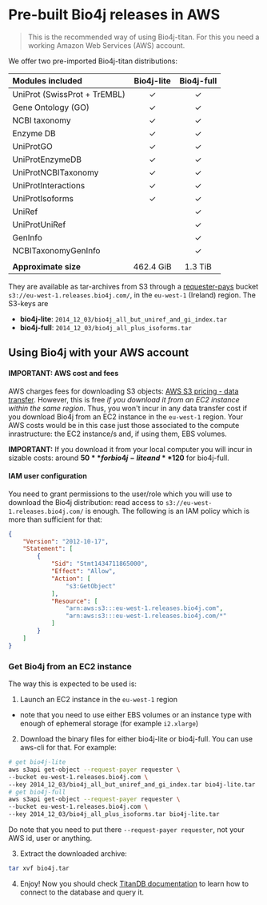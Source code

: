 # Pre-built Bio4j releases in AWS

> This is the recommended way of using Bio4j-titan. For this you need a working Amazon Web Services (AWS) account.

We offer two pre-imported Bio4j-titan distributions:

| Modules included             | Bio4j-lite | Bio4j-full |
|:-----------------------------|:----------:|:----------:|
| UniProt (SwissProt + TrEMBL) |     ✓      |     ✓      |
| Gene Ontology (GO)           |     ✓      |     ✓      |
| NCBI taxonomy                |     ✓      |     ✓      |
| Enzyme DB                    |     ✓      |     ✓      |
| UniProtGO                    |     ✓      |     ✓      |
| UniProtEnzymeDB              |     ✓      |     ✓      |
| UniProtNCBITaxonomy          |     ✓      |     ✓      |
| UniProtInteractions          |     ✓      |     ✓      |
| UniProtIsoforms              |     ✓      |     ✓      |
| UniRef                       |            |     ✓      |
| UniProtUniRef                |            |     ✓      |
| GenInfo                      |            |     ✓      |
| NCBITaxonomyGenInfo          |            |     ✓      |
|                              |            |            |
| **Approximate size**         | 462.4 GiB  |  1.3 TiB   |


They are available as tar-archives from S3 through a [requester-pays](http://docs.aws.amazon.com/AmazonS3/latest/dev/RequesterPaysBuckets.html) bucket `s3://eu-west-1.releases.bio4j.com/`, in the `eu-west-1` (Ireland) region. The S3-keys are

- **bio4j-lite**: `2014_12_03/bio4j_all_but_uniref_and_gi_index.tar`
- **bio4j-full**: `2014_12_03/bio4j_all_plus_isoforms.tar`


## Using Bio4j with your AWS account

#### IMPORTANT: AWS cost and fees

AWS charges fees for downloading S3 objects: [AWS S3 pricing - data transfer](https://aws.amazon.com/s3/pricing/#Data_Transfer_Pricing). However, this is free _if you download it from an EC2 instance within the same region_. Thus, you won't incur in any data transfer cost if you download Bio4j from an EC2 instance in the `eu-west-1` region. Your AWS costs would be in this case just those associated to the compute inrastructure: the EC2 instance/s and, if using them, EBS volumes.

**IMPORTANT:** If you download it from your local computer you will incur in sizable costs: around **$50** for bio4j-lite and **$120** for bio4j-full.

#### IAM user configuration

You need to grant permissions to the user/role which you will use to download the Bio4j distribution: read access to `s3://eu-west-1.releases.bio4j.com/` is enough. The following is an IAM policy which is more than sufficient for that:

```json
{
    "Version": "2012-10-17",
    "Statement": [
        {
            "Sid": "Stmt1434711865000",
            "Effect": "Allow",
            "Action": [
                "s3:GetObject"
            ],
            "Resource": [
                "arn:aws:s3:::eu-west-1.releases.bio4j.com",
                "arn:aws:s3:::eu-west-1.releases.bio4j.com/*"
            ]
        }
    ]
}
```


### Get Bio4j from an EC2 instance

The way this is expected to be used is:

1. Launch an EC2 instance in the `eu-west-1` region
  - note that you need to use either EBS volumes or an instance type with enough of ephemeral storage (for example `i2.xlarge`)
2. Download the binary files for either bio4j-lite or bio4j-full. You can use aws-cli for that. For example:

  ```bash
  # get bio4j-lite
  aws s3api get-object --request-payer requester \
  --bucket eu-west-1.releases.bio4j.com \
  --key 2014_12_03/bio4j_all_but_uniref_and_gi_index.tar bio4j-lite.tar
  # get bio4j-full
  aws s3api get-object --request-payer requester \
  --bucket eu-west-1.releases.bio4j.com \
  --key 2014_12_03/bio4j_all_plus_isoforms.tar bio4j-lite.tar
  ```

  Do note that you need to put there `--request-payer requester`, not your AWS id, user or anything.

3. Extract the downloaded archive:

  ```bash
  tar xvf bio4j.tar
  ```

4. Enjoy! Now you should check [TitanDB documentation](http://s3.thinkaurelius.com/docs/titan/0.5.2/) to learn how to connect to the database and query it.
